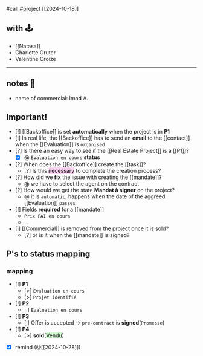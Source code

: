 #call 
#project
[[2024-10-18]]

## with 🕹
- [[Natasa]]
- Charlotte Gruter
- Valentine Croize

---
## notes 📔
- name of commercial: Imad A.

## Important!

- [!]   [[Backoffice]] is set **automatically** when the project is in  **P1**
- [i] In real life, the [[Backoffice]] has to send an **email** to the [[contact]] when the [[Evaluation]] is `organised`
- [?] Is there an easy way to see if the [[Real Estate Project]] is a [[P1]]?
	- [x] @ `Evaluation en cours` **status**
- [?] When does the [[Backoffice]] create the [[task]]?
	- [?] Is this <mark style="background: #FFB8EBA6;">necessary</mark> to complete the creation process?
- [?] How did we **fix** the issue with creating the [[mandate]]?
	- @ we have to select the agent on the contract
- [?]  How would we get the state **Mandat à signer** on the project?
	- @  it is `automatic`, happens when the date of the aggreed [[Evaluation]] `passes`
- [!] Fields **required** for a [[mandate]]
	- `Prix FAI en cours`
	- ... 
- [i] [[Commercial]] is removed from the project once it is sold?
	- [?] or is it when the [[mandate]] is signed?

## P's to status mapping

### mapping
- [!] **P1**
	- [>] `Evaluation en cours`
	- [>] `Projet identifié`
- [!] **P2**
	- [i] `Evaluation en cours`
- [!] **P3**
	- [i] Offer is accepted -> `pre-contract` is **signed**(`Promesse`)
- [!] **P4** 
	- [>] **sold**(<mark style="background: #BBFABBA6;">Vendu</mark>)

- [x] remind (@[[2024-10-28]])
